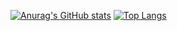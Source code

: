 [![Anurag's GitHub stats](https://github-readme-stats.vercel.app/api?username=Ryuuziel&show_icons=true&theme=transparent#gh-dark-mode-only)](https://github.com/anuraghazra/github-readme-stats)
[![Top Langs](https://github-readme-stats.vercel.app/api/top-langs/?username=Ryuuziel&theme=dark&layout=compact)](https://github.com/anuraghazra/github-readme-stats)
